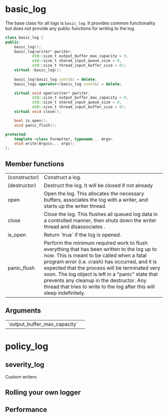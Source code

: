 basic_log
=========
The base class for all logs is `basic_log`. It provides common functionality
but does not provide any public functions for writing to the log.
```c++
class basic_log {
public:
    basic_log();
    basic_log(writer* pwriter, 
            std::size_t output_buffer_max_capacity = 0,
            std::size_t shared_input_queue_size = 0,
            std::size_t thread_input_buffer_size = 0);
    virtual ~basic_log();
    
    basic_log(basic_log const&) = delete;
    basic_log& operator=(basic_log const&) = delete;

    virtual void open(writer* pwriter, 
            std::size_t output_buffer_max_capacity = 0,
            std::size_t shared_input_queue_size = 0,
            std::size_t thread_input_buffer_size = 0);
    virtual void close();

    bool is_open();
    void panic_flush();

protected:
    template <class Formatter, typename... Args>
    void write(Args&&... args);
};
```

Member functions
----------------
<table>
<tr><td>(constructor)</td><td>Construct a log.</td></tr>
<tr><td>(destructor)</td><td>Destruct the log. It will be closed if not already
</td></tr>
<tr><td>open</td><td>Open the log. This allocates the necessary buffers,
associates the log with a writer, and starts up the writer thread.</td></tr>
<tr><td>close</td><td>Close the log. This flushes all queued log data in a
controlled manner, then shuts down the writer thread and disassociates
.</td></tr>
<tr><td>is_open</td><td>Return `true` if the log is opened.</td></tr>
<tr><td>panic_flush</td><td>Perform the minimum required work to flush
everything that has been written to the log up to now. This is meant to be
called when a fatal program error (i.e. crash) has occurred, and it is expected
that the process will be terminated very soon. The log object is left in a
"panic" state that prevents any cleanup in the destructor. Any thread that
tries to write to the log after this will sleep indefinitely.</td></tr>
</table>

Arguments
---------
<table>
<tr><td>`output_buffer_max_capacity`</td><td></td></tr>
</table>

policy_log
==========

severity_log
------------

Custom writers

Rolling your own logger
-----------------------

Performance
-----------


